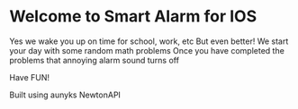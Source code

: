 # Welcome to Smart Alarm for IOS

Yes we wake you up on time for school, work, etc
But even better!
We start your day with some random math problems
Once you have completed the problems that annoying alarm sound turns off

Have FUN!

Built using aunyks NewtonAPI

